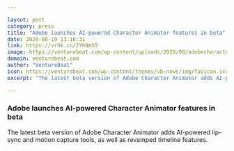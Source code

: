 ```yaml
---

layout: post
category: press
title: "Adobe launches AI-powered Character Animator features in beta"
date: 2020-08-19 13:16:31
link: https://vrhk.co/2YhNmS5
image: https://venturebeat.com/wp-content/uploads/2020/08/adobecharactercreator000-e1597841810397.jpg?w=1200&strip=all
domain: venturebeat.com
author: "VentureBeat"
icon: https://venturebeat.com/wp-content/themes/vb-news/img/favicon.ico
excerpt: "The latest beta version of Adobe Character Animator adds AI-powered lip-sync and motion capture tools, as well as revamped timeline features."

---
```


### Adobe launches AI-powered Character Animator features in beta

The latest beta version of Adobe Character Animator adds AI-powered lip-sync and motion capture tools, as well as revamped timeline features.